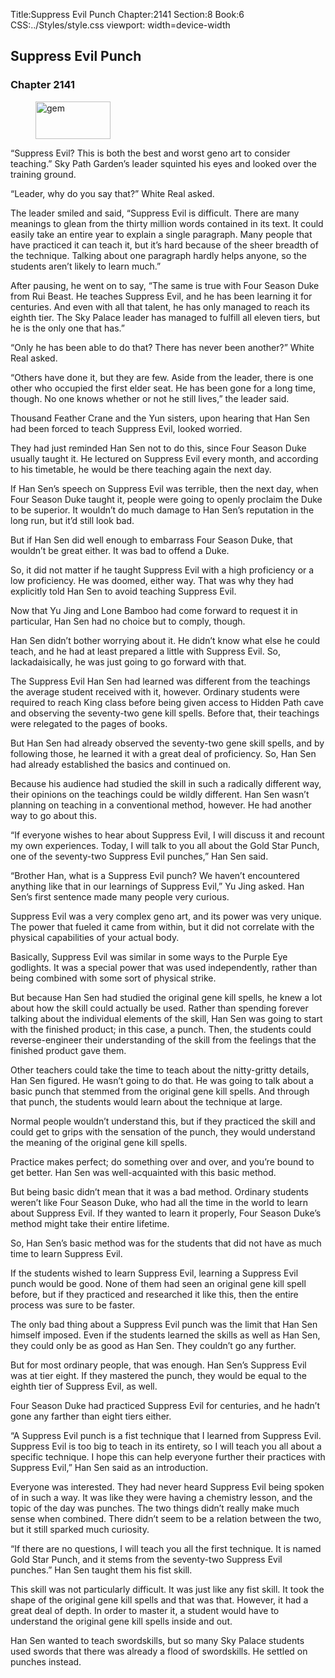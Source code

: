 Title:Suppress Evil Punch 
Chapter:2141 
Section:8 
Book:6 
CSS:../Styles/style.css 
viewport: width=device-width
  
## Suppress Evil Punch
### Chapter 2141
  
<figure>
	<img src="../Images/gem.gif" alt="gem" id="gem" width="120" height="60" />
</figure>
  

  
“Suppress Evil? This is both the best and worst geno art to consider teaching.” Sky Path Garden’s leader squinted his eyes and looked over the training ground.

“Leader, why do you say that?” White Real asked.

The leader smiled and said, “Suppress Evil is difficult. There are many meanings to glean from the thirty million words contained in its text. It could easily take an entire year to explain a single paragraph. Many people that have practiced it can teach it, but it’s hard because of the sheer breadth of the technique. Talking about one paragraph hardly helps anyone, so the students aren’t likely to learn much.”

After pausing, he went on to say, “The same is true with Four Season Duke from Rui Beast. He teaches Suppress Evil, and he has been learning it for centuries. And even with all that talent, he has only managed to reach its eighth tier. The Sky Palace leader has managed to fulfill all eleven tiers, but he is the only one that has.”

“Only he has been able to do that? There has never been another?” White Real asked.

“Others have done it, but they are few. Aside from the leader, there is one other who occupied the first elder seat. He has been gone for a long time, though. No one knows whether or not he still lives,” the leader said.

Thousand Feather Crane and the Yun sisters, upon hearing that Han Sen had been forced to teach Suppress Evil, looked worried.

They had just reminded Han Sen not to do this, since Four Season Duke usually taught it. He lectured on Suppress Evil every month, and according to his timetable, he would be there teaching again the next day.

If Han Sen’s speech on Suppress Evil was terrible, then the next day, when Four Season Duke taught it, people were going to openly proclaim the Duke to be superior. It wouldn’t do much damage to Han Sen’s reputation in the long run, but it’d still look bad.

But if Han Sen did well enough to embarrass Four Season Duke, that wouldn’t be great either. It was bad to offend a Duke.

So, it did not matter if he taught Suppress Evil with a high proficiency or a low proficiency. He was doomed, either way. That was why they had explicitly told Han Sen to avoid teaching Suppress Evil.

Now that Yu Jing and Lone Bamboo had come forward to request it in particular, Han Sen had no choice but to comply, though.

Han Sen didn’t bother worrying about it. He didn’t know what else he could teach, and he had at least prepared a little with Suppress Evil. So, lackadaisically, he was just going to go forward with that.

The Suppress Evil Han Sen had learned was different from the teachings the average student received with it, however. Ordinary students were required to reach King class before being given access to Hidden Path cave and observing the seventy-two gene kill spells. Before that, their teachings were relegated to the pages of books.

But Han Sen had already observed the seventy-two gene skill spells, and by following those, he learned it with a great deal of proficiency. So, Han Sen had already established the basics and continued on.

Because his audience had studied the skill in such a radically different way, their opinions on the teachings could be wildly different. Han Sen wasn’t planning on teaching in a conventional method, however. He had another way to go about this.

“If everyone wishes to hear about Suppress Evil, I will discuss it and recount my own experiences. Today, I will talk to you all about the Gold Star Punch, one of the seventy-two Suppress Evil punches,” Han Sen said.

“Brother Han, what is a Suppress Evil punch? We haven’t encountered anything like that in our learnings of Suppress Evil,” Yu Jing asked. Han Sen’s first sentence made many people very curious.

Suppress Evil was a very complex geno art, and its power was very unique. The power that fueled it came from within, but it did not correlate with the physical capabilities of your actual body.

Basically, Suppress Evil was similar in some ways to the Purple Eye godlights. It was a special power that was used independently, rather than being combined with some sort of physical strike.

But because Han Sen had studied the original gene kill spells, he knew a lot about how the skill could actually be used. Rather than spending forever talking about the individual elements of the skill, Han Sen was going to start with the finished product; in this case, a punch. Then, the students could reverse-engineer their understanding of the skill from the feelings that the finished product gave them.

Other teachers could take the time to teach about the nitty-gritty details, Han Sen figured. He wasn’t going to do that. He was going to talk about a basic punch that stemmed from the original gene kill spells. And through that punch, the students would learn about the technique at large.

Normal people wouldn’t understand this, but if they practiced the skill and could get to grips with the sensation of the punch, they would understand the meaning of the original gene kill spells.

Practice makes perfect; do something over and over, and you’re bound to get better. Han Sen was well-acquainted with this basic method.

But being basic didn’t mean that it was a bad method. Ordinary students weren’t like Four Season Duke, who had all the time in the world to learn about Suppress Evil. If they wanted to learn it properly, Four Season Duke’s method might take their entire lifetime.

So, Han Sen’s basic method was for the students that did not have as much time to learn Suppress Evil.

If the students wished to learn Suppress Evil, learning a Suppress Evil punch would be good. None of them had seen an original gene kill spell before, but if they practiced and researched it like this, then the entire process was sure to be faster.

The only bad thing about a Suppress Evil punch was the limit that Han Sen himself imposed. Even if the students learned the skills as well as Han Sen, they could only be as good as Han Sen. They couldn’t go any further.

But for most ordinary people, that was enough. Han Sen’s Suppress Evil was at tier eight. If they mastered the punch, they would be equal to the eighth tier of Suppress Evil, as well.

Four Season Duke had practiced Suppress Evil for centuries, and he hadn’t gone any farther than eight tiers either.

“A Suppress Evil punch is a fist technique that I learned from Suppress Evil. Suppress Evil is too big to teach in its entirety, so I will teach you all about a specific technique. I hope this can help everyone further their practices with Suppress Evil,” Han Sen said as an introduction.

Everyone was interested. They had never heard Suppress Evil being spoken of in such a way. It was like they were having a chemistry lesson, and the topic of the day was punches. The two things didn’t really make much sense when combined. There didn’t seem to be a relation between the two, but it still sparked much curiosity.

“If there are no questions, I will teach you all the first technique. It is named Gold Star Punch, and it stems from the seventy-two Suppress Evil punches.” Han Sen taught them his fist skill.

This skill was not particularly difficult. It was just like any fist skill. It took the shape of the original gene kill spells and that was that. However, it had a great deal of depth. In order to master it, a student would have to understand the original gene kill spells inside and out.

Han Sen wanted to teach swordskills, but so many Sky Palace students used swords that there was already a flood of swordskills. He settled on punches instead.